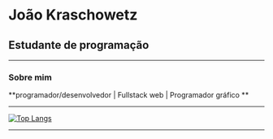# João Kraschowetz
## Estudante de programação

---

### Sobre mim
**programador/desenvolvedor | Fullstack web | Programador gráfico **

---

[![Top Langs](https://github-readme-stats-git-masterrstaa-rickstaa.vercel.app/api/top-langs/?username=kraschowetz&show_icons=true&theme=gruvbox&size_weight=0.5&count_weight=0.5&layout=donut)](https://github.com/anuraghazra/github-readme-stats)

---

